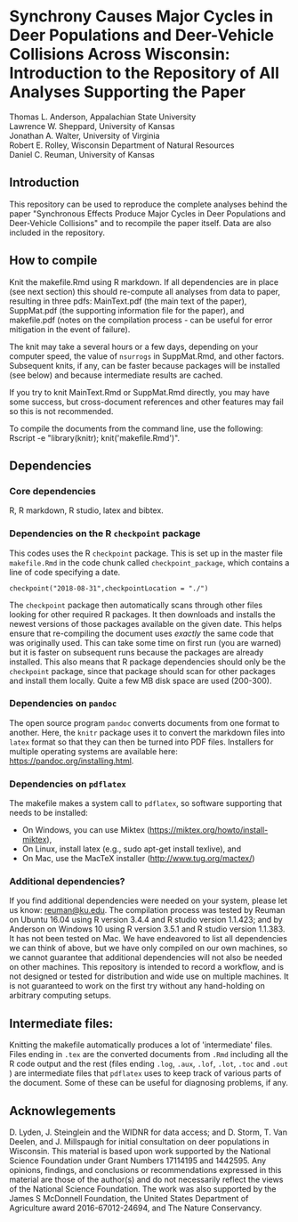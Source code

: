 # Synchrony Causes Major Cycles in Deer Populations and Deer-Vehicle Collisions Across Wisconsin: Introduction to the Repository of All Analyses Supporting the Paper

Thomas L. Anderson, Appalachian State University  
Lawrence W. Sheppard, University of Kansas  
Jonathan A. Walter, University of Virginia  
Robert E. Rolley, Wisconsin Department of Natural Resources  
Daniel C. Reuman, University of Kansas  

## Introduction

This repository can be used to reproduce the complete analyses behind the paper "Synchronous Effects Produce Major
Cycles in Deer Populations and Deer-Vehicle Collisions" and to recompile the paper itself. Data are also included in the repository. 

## How to compile

Knit the makefile.Rmd using R markdown. If all dependencies are in place (see next section) this should re-compute all analyses from data to paper, resulting in three pdfs: MainText.pdf (the main text of the paper), SuppMat.pdf (the supporting information file for the paper), and makefile.pdf (notes on the compilation process - can be useful for error mitigation in the event of failure). 

The knit may take a several hours or a few days, depending on your computer speed, the value of `nsurrogs` in SuppMat.Rmd, and other factors. Subsequent knits, if any, can be faster because packages will be installed (see below) and because intermediate results are cached.

If you try to knit MainText.Rmd or SuppMat.Rmd directly, you may have some success, but cross-document references and other features may fail so this is not recommended.

To compile the documents from the command line, use the following: Rscript -e "library(knitr); knit('makefile.Rmd')".

## Dependencies

### Core dependencies

R, R markdown, R studio, latex and bibtex. 

### Dependencies on the R `checkpoint` package

This codes uses the R `checkpoint` package. This is set up in the master file `makefile.Rmd` in the code chunk called `checkpoint_package`, which contains a line of code specifying a date.

    checkpoint("2018-08-31",checkpointLocation = "./")

The `checkpoint` package then automatically scans through other files looking for other required R packages. It then downloads and installs the newest versions of those packages available on the given date. This helps ensure that re-compiling the document uses _exactly_ the same code that was originally used. This can take some time on first run (you are warned) but it is faster on subsequent runs because the packages are already installed. This also means that R package dependencies should only be the `checkpoint` package, since that package should scan for other packages and install them locally. Quite a few MB disk space are used (200-300).

### Dependencies on `pandoc`

The open source program `pandoc` converts documents from one format to another. Here, the `knitr` package uses it to convert the markdown files into `latex` format so that they can then be turned into PDF files. Installers for multiple operating systems are available here: https://pandoc.org/installing.html.

### Dependencies on `pdflatex`

The makefile makes a system call to `pdflatex`, so software supporting that needs to be installed:

  * On Windows, you can use Miktex (https://miktex.org/howto/install-miktex), 
  * On Linux, install latex (e.g., sudo apt-get install texlive), and
  * On Mac, use the MacTeX installer (http://www.tug.org/mactex/)

### Additional dependencies?

If you find additional dependencies were needed on your system, please let us know: reuman@ku.edu. The compilation process was tested by Reuman on Ubuntu 16.04 using R version 3.4.4 and R studio version 1.1.423; and by Anderson on Windows 10 using R version 3.5.1 and R studio version 1.1.383. It has not been tested on Mac. We have endeavored to list all dependencies we can think of above, but we have only compiled on our own machines, so we cannot guarantee that additional dependencies will not also be needed on other machines. This repository is intended to record a workflow, and is not designed or tested for distribution and wide use on multiple machines. It is not guaranteed to work on the first try without any hand-holding on arbitrary computing setups.

## Intermediate files:

Knitting the makefile automatically produces a lot of 'intermediate' files. Files ending in `.tex` are the converted documents from `.Rmd` including all the R code output and the rest (files ending `.log`, `.aux`, `.lof`, `.lot`, `.toc`  and `.out` ) are intermediate files that `pdflatex` uses to keep track of various parts of the document. Some of these can be useful for diagnosing problems, if any. 

## Acknowlegements

D. Lyden, J. Steinglein and the WIDNR for data access; and D. Storm, T. Van Deelen, and J. 
Millspaugh for initial consultation on deer populations in Wisconsin. This material is based upon 
work supported by the National Science Foundation under Grant Numbers 17114195 and 1442595. Any 
opinions, findings, and conclusions or recommendations expressed in this material are those of 
the author(s) and do not necessarily reflect the views of the National Science Foundation. The work was also supported by the James S McDonnell Foundation, the United States Department of Agriculture award 2016-67012-24694, and The Nature Conservancy. 

